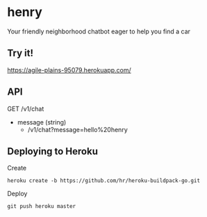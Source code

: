 # henry
Your friendly neighborhood chatbot eager to help you find a car

## Try it!
https://agile-plains-95079.herokuapp.com/

## API
GET /v1/chat
- message (string)
  - /v1/chat?message=hello%20henry

## Deploying to Heroku

Create
```
heroku create -b https://github.com/hr/heroku-buildpack-go.git
```
Deploy
```
git push heroku master
```
